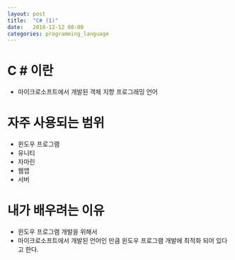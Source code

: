 ```yaml
---
layout: post
title:  "C# (1)"
date:   2018-12-12 08:00
categories: programming_language
---
```

# C # 이란

- 마이크로소프트에서 개발된 객체 지향 프로그래밍 언어

# 자주 사용되는 범위

- 윈도우 프로그램
- 유니티
- 자마린
- 웹앱
- 서버

# 내가 배우려는 이유

- 윈도우 프로그램 개발을 위해서
- 마이크로소프트에서 개발된 언어인 만큼 윈도우 프로그램 개발에 최적화 되어 있다고 한다.